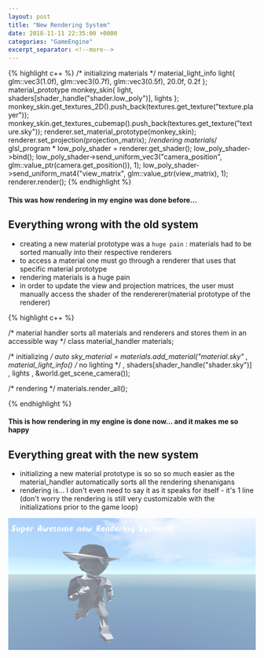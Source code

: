 ```yaml
---
layout: post
title: "New Rendering System"
date: 2018-11-11 22:35:00 +0000
categories: "GameEngine"
excerpt_separator: <!--more-->
---
```


{% highlight c++ %}
/* initializing materials */
material_light_info light{ glm::vec3(1.0f), glm::vec3(0.7f), glm::vec3(0.5f), 20.0f, 0.2f };
material_prototype monkey_skin{ light, shaders[shader_handle("shader.low_poly")], lights };
monkey_skin.get_textures_2D().push_back(textures.get_texture("texture.player"));
monkey_skin.get_textures_cubemap().push_back(textures.get_texture("texture.sky"));
renderer.set_material_prototype(monkey_skin);
renderer.set_projection(projection_matrix);
/*rendering materials*/
glsl_program * low_poly_shader = renderer.get_shader();
low_poly_shader->bind();
low_poly_shader->send_uniform_vec3("camera_position", glm::value_ptr(camera.get_position()), 1);
low_poly_shader->send_uniform_mat4("view_matrix", glm::value_ptr(view_matrix), 1);
renderer.render();
{% endhighlight %}

<!--more-->

#### This was how rendering in my engine was done before...

## Everything wrong with the old system

- creating a new material prototype was a `huge pain` : materials had to be sorted manually into their respective renderers
- to access a material one must go through a renderer that uses that specific material prototype
- rendering materials is a huge pain
- in order to update the view and projection matrices, the user must manually access the shader of the rendererer(material prototype of the renderer)

{% highlight c++ %}

/* material handler sorts all materials and renderers and stores them in an accessible way */
class material_handler materials;

/* initializing */
auto sky_material = materials.add_material("material.sky"
		, material_light_info() /* no lighting */
		, shaders[shader_handle("shader.sky")]
		, lights
		, &world.get_scene_camera());

/* rendering */
materials.render_all();

{% endhighlight %}

#### This is how rendering in my engine is done now... and it makes me so happy

## Everything great with the new system

- initializing a new material prototype is so so so much easier as the material_handler automatically sorts all the rendering shenanigans
- rendering is... I don't even need to say it as it speaks for itself - it's 1 line (don't worry the rendering is still very customizable with the initializations prior to the game loop)

![photo](/assets/rendering_system.PNG)
